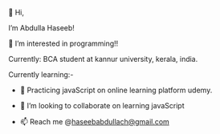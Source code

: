  👋 Hi,

 I’m Abdulla Haseeb!
 
 👀 I’m interested in programming!!

Currently: BCA student at kannur university, kerala, india.

Currently learning:-
- 🌱 Practicing javaScript on online learning platform udemy.


- 💞️ I’m looking to collaborate on learning javaScript
- 📫 Reach me @haseebabdullach@gmail.com

<!---
hasibmlp/hasibmlp is a ✨ special ✨ repository because its `README.md` (this file) appears on your GitHub profile.
You can click the Preview link to take a look at your changes.
--->
